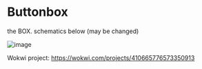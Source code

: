 # Buttonbox

the BOX.
schematics below (may be changed)

![image](https://github.com/user-attachments/assets/a2a05848-047d-4d3a-822e-e431287554a5)

Wokwi project: <https://wokwi.com/projects/410665776573350913>
